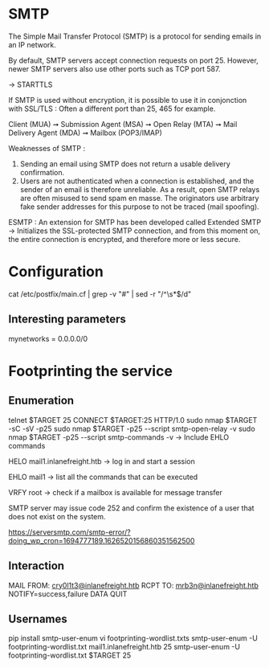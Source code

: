 # SMTP

The Simple Mail Transfer Protocol (SMTP) is a protocol for sending emails in an IP network.

By default, SMTP servers accept connection requests on port 25. However, newer SMTP servers also use other ports such as TCP port 587. 

-> STARTTLS

If SMTP is used without encryption, it is possible to use it in conjonction with SSL/TLS : Often a different port than 25, 465 for example.

Client (MUA)	➞	Submission Agent (MSA)	➞	Open Relay (MTA)	➞	Mail Delivery Agent (MDA)	➞	Mailbox (POP3/IMAP)

Weaknesses of SMTP :
1. Sending an email using SMTP does not return a usable delivery confirmation.
2. Users are not authenticated when a connection is established, and the sender of an email is therefore unreliable. As a result, open SMTP relays are often misused to send spam en masse. The originators use arbitrary fake sender addresses for this purpose to not be traced (mail spoofing).

ESMTP : An extension for SMTP has been developed called Extended SMTP 
-> Initializes the SSL-protected SMTP connection, and from this moment on, the entire connection is encrypted, and therefore more or less secure. 

# Configuration

cat /etc/postfix/main.cf | grep -v "#" | sed -r "/^\s*$/d"

## Interesting parameters 

mynetworks = 0.0.0.0/0


# Footprinting the service


## Enumeration

telnet $TARGET 25
CONNECT $TARGET:25 HTTP/1.0
sudo nmap $TARGET -sC -sV -p25
sudo nmap $TARGET -p25 --script smtp-open-relay -v
sudo nmap $TARGET -p25 --script smtp-commands -v
-> Include EHLO commands


HELO mail1.inlanefreight.htb
-> log in and start a session

EHLO mail1
-> list all the commands that can be executed

VRFY root
-> check if a mailbox is available for message transfer

SMTP server may issue code 252 and confirm the existence of a user that does not exist on the system. 

https://serversmtp.com/smtp-error/?doing_wp_cron=1694777189.1626520156860351562500



## Interaction

MAIL FROM: <cry0l1t3@inlanefreight.htb>
RCPT TO: <mrb3n@inlanefreight.htb> NOTIFY=success,failure
DATA
QUIT

## Usernames

pip install smtp-user-enum
vi footprinting-wordlist.txts
smtp-user-enum -U footprinting-wordlist.txt mail1.inlanefreight.htb 25
smtp-user-enum -U footprinting-wordlist.txt $TARGET 25
